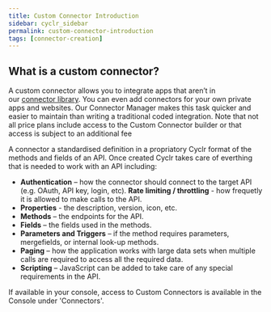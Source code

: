 ```yaml
---
title: Custom Connector Introduction
sidebar: cyclr_sidebar
permalink: custom-connector-introduction
tags: [connector-creation]
---
```


## What is a custom connector?

A custom connector allows you to integrate apps that aren’t in our [connector library](http://cyclr.com/connectors/). You can even add connectors for your own private apps and websites. Our Connector Manager makes this task quicker and easier to maintain than writing a traditional coded integration.  Note that not all price plans include access to the Custom Connector builder or that access is subject to an additional fee

A connector a standardised definition in a propriatory Cyclr format of the methods and fields of an API. Once created Cyclr takes care of everthing that is needed to work with an API including:

*   **Authentication** – how the connector should connect to the target API (e.g. OAuth, API key, login, etc).
    **Rate limiting / throttling** - how frequetly it is allowed to make calls to the API. 
*   **Properties** - the description, version, icon, etc.
*   **Methods** – the endpoints for the API.
*   **Fields** – the fields used in the methods.
*   **Parameters and Triggers** – if the method requires parameters, mergefields, or internal look-up methods.
*   **Paging** – how the application works with large data sets when multiple calls are required to access all the required data.
*   **Scripting** – JavaScript can be added to take care of any special requirements in the API.

If available in your console, access to Custom Connectors is available in the Console under 'Connectors'.
